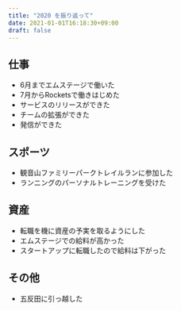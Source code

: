 ```yaml
---
title: "2020 を振り返って"
date: 2021-01-01T16:18:30+09:00
draft: false
---
```


## 仕事

- 6月までエムステージで働いた
- 7月からRocketsで働きはじめた
- サービスのリリースができた
- チームの拡張ができた
- 発信ができた

## スポーツ

- 観音山ファミリーパークトレイルランに参加した
- ランニングのパーソナルトレーニングを受けた

## 資産

- 転職を機に資産の予実を取るようにした
- エムステージでの給料が高かった
- スタートアップに転職したので給料は下がった

## その他

- 五反田に引っ越した
